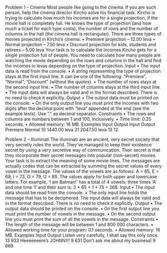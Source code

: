 
Problem 1 – Cinema
Most people like going to the cinema. If you are such person, help the cinema director Kircho solve his financial task.
Kircho is trying to calculate how much his incomes are for a single projection, if the movie hall is completely full. He knows the type of projection (and how much a ticket for each type costs), the number of rows and the number of columns in the hall (the cimena hall is rectangular).
There are three types of movies projected in Kircho’s cinema:
•	Premiere projection – 12.00 leva
•	Normal projection – 7.50 leva
•	Discount projection for kids, students and retirees – 5.00 leva
Your task is to calculate the incomes Kircho gets for a single projection full of people. You need to calculate how many people are watching the movie depending on the rows and columns in the hall and find the incomes in levas depending on the type of projection.
Input
•	The input data is read from the console. 
•	A string representing the type of projection stays at the first input line. It can be one of the following: “Premiere”, “Normal”, “Discount” (without the quotes).
•	The number of rows stays at the second input line.
•	The number of columns stays at the third input line.
•	The input data will always be valid and in the format described. There is no need to check it explicitly.
Output
•	The output data must be printed on the console.
•	On the only output line you must print the incomes with two digits after the decimal point with “leva” appended at the end (see the example tests). Use "." as decimal separator.
Constraints
•	The rows and columns are numbers between 1 and 100, inclusively.
•	Time limit: 0.25 seconds.
•	Allowed memory: 16 MB.
Examples
Input	  Output		            Input	 Output
Premiere                                    Normal
10      1440.00 leva                        21     2047.50 leva
13                                          12	  
	      		
Problem 2 – Illuminati
The illuminati are an ancient, very secret society that very secretly rules the world. They’ve managed to keep their existence secret by using a very secretive way of communication. Their secret is that they incorporate their secret messages into popular (non-secret) movies.
Your task is to extract the meaning of some movie lines. The messages are actually codes that can be extracted by summing the secret values of every vowel in the message. The values of the vowels are as follows: A = 65, E = 69, I = 73, O = 79, U = 85. The values apply for both upper and lowercase letters. For example, ‘I am Batman!’ has a total of 4 vowels: three times ‘A’ and one time ‘I’ and their sum is: 3 * 65 + 1 * 73 = 268.
Input
•	The input data should be read from the console.
•	The only input line holds the message that has to be deciphered.
The input data will always be valid and in the format described. There is no need to check it explicitly.
Output
•	The output data should be printed on the console.
•	On the first output line you must print the number of vowels in the message.
•	On the second output line you must print the sum of all the vowels in the message.
Constraints
•	The length of the message will be between 1 and 800 000 characters.
•	Allowed working time for your program: 0.1 seconds.
•	Allowed memory: 16 MB.
Examples
Input	Output
Listen very carefully, I shall say this only once.	13
933
Heeeeeeere’s JOHNNY!	9
631
Don’t ask me about my business!	9
669



